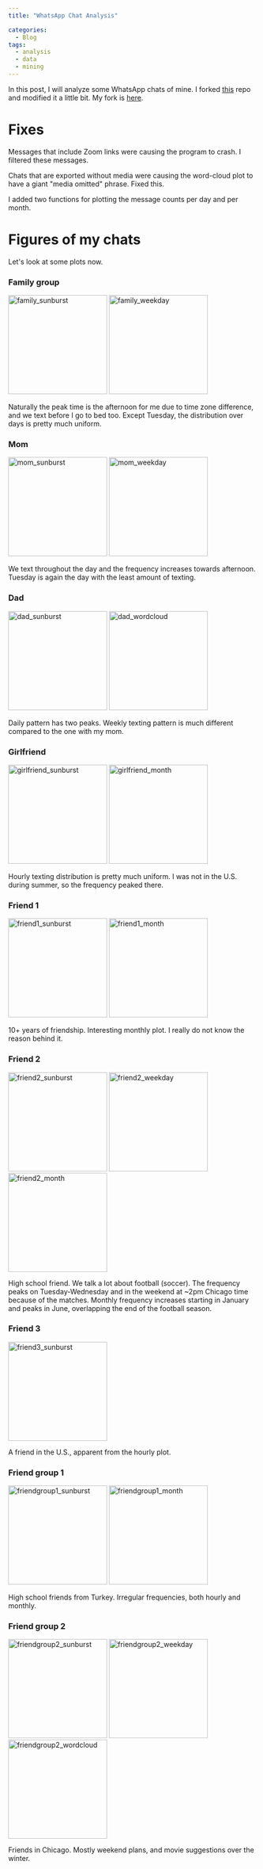 ```yaml
---
title: "WhatsApp Chat Analysis"

categories:
  - Blog
tags:
  - analysis
  - data
  - mining
---
```


In this post, I will analyze some WhatsApp chats of mine. I forked <a href="https://github.com/joweich/chat-miner">this</a> repo and modified it a little bit. My fork is <a href="https://github.com/alperengormez/chat-miner">here</a>.

# Fixes
Messages that include Zoom links were causing the program to crash. I filtered these messages.

Chats that are exported without media were causing the word-cloud plot to have a giant "media omitted" phrase. Fixed this.

I added two functions for plotting the message counts per day and per month.

# Figures of my chats

Let's look at some plots now.

### Family group
<img src="https://alperengormez.github.io/assets/whatsapp_chat/family_sunburst.png" alt="family_sunburst" height="200"/> <img src="https://alperengormez.github.io/assets/whatsapp_chat/family_weekday.png" alt="family_weekday" height="200"/>

Naturally the peak time is the afternoon for me due to time zone difference, and we text before I go to bed too. Except Tuesday, the distribution over days is pretty much uniform.

### Mom
<img src="https://alperengormez.github.io/assets/whatsapp_chat/mom_sunburst.png" alt="mom_sunburst" height="200"/> <img src="https://alperengormez.github.io/assets/whatsapp_chat/mom_weekday.png" alt="mom_weekday" height="200"/>

We text throughout the day and the frequency increases towards afternoon. Tuesday is again the day with the least amount of texting.

### Dad
<img src="https://alperengormez.github.io/assets/whatsapp_chat/dad_sunburst.png" alt="dad_sunburst" height="200"/> <img src="https://alperengormez.github.io/assets/whatsapp_chat/dad_wordcloud.png" alt="dad_wordcloud" height="200"/>

Daily pattern has two peaks. Weekly texting pattern is much different compared to the one with my mom.

### Girlfriend
<img src="https://alperengormez.github.io/assets/whatsapp_chat/girlfriend_sunburst.png" alt="girlfriend_sunburst" height="200"/> <img src="https://alperengormez.github.io/assets/whatsapp_chat/girlfriend_month.png" alt="girlfriend_month" height="200"/>

Hourly texting distribution is pretty much uniform. I was not in the U.S. during summer, so the frequency peaked there.

### Friend 1
<img src="https://alperengormez.github.io/assets/whatsapp_chat/friend1_sunburst.png" alt="friend1_sunburst" height="200"/> <img src="https://alperengormez.github.io/assets/whatsapp_chat/friend1_month.png" alt="friend1_month" height="200"/>

10+ years of friendship. Interesting monthly plot. I really do not know the reason behind it.

### Friend 2
<img src="https://alperengormez.github.io/assets/whatsapp_chat/friend2_sunburst.png" alt="friend2_sunburst" height="200"/> <img src="https://alperengormez.github.io/assets/whatsapp_chat/friend2_weekday.png" alt="friend2_weekday" height="200"/> <img src="https://alperengormez.github.io/assets/whatsapp_chat/friend2_month.png" alt="friend2_month" height="200"/>

High school friend. We talk a lot about football (soccer). The frequency peaks on Tuesday-Wednesday and in the weekend at ~2pm Chicago time because of the matches. Monthly frequency increases starting in January and peaks in June, overlapping the end of the football season.

### Friend 3
<img src="https://alperengormez.github.io/assets/whatsapp_chat/friend3_sunburst.png" alt="friend3_sunburst" height="200"/>

A friend in the U.S., apparent from the hourly plot.

### Friend group 1
<img src="https://alperengormez.github.io/assets/whatsapp_chat/friendgroup1_sunburst.png" alt="friendgroup1_sunburst" height="200"/> <img src="https://alperengormez.github.io/assets/whatsapp_chat/friendgroup1_month.png" alt="friendgroup1_month" height="200"/>

High school friends from Turkey. Irregular frequencies, both hourly and monthly.

### Friend group 2
<img src="https://alperengormez.github.io/assets/whatsapp_chat/friendgroup2_sunburst.png" alt="friendgroup2_sunburst" height="200"/> <img src="https://alperengormez.github.io/assets/whatsapp_chat/friendgroup2_weekday.png" alt="friendgroup2_weekday" height="200"/> <img src="https://alperengormez.github.io/assets/whatsapp_chat/friendgroup2_wordcloud.png" alt="friendgroup2_wordcloud" height="200"/>

Friends in Chicago. Mostly weekend plans, and movie suggestions over the winter.